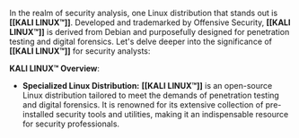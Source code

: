In the realm of security analysis, one Linux distribution that stands out is **[[KALI LINUX™]]**. Developed and trademarked by Offensive Security, **[[KALI LINUX™]]** is derived from Debian and purposefully designed for penetration testing and digital forensics. Let's delve deeper into the significance of **[[KALI LINUX™]]** for security analysts:

**KALI LINUX™ Overview**:
- **Specialized Linux Distribution:** **[[KALI LINUX™]]** is an open-source Linux distribution tailored to meet the demands of penetration testing and digital forensics. It is renowned for its extensive collection of pre-installed security tools and utilities, making it an indispensable resource for security professionals.